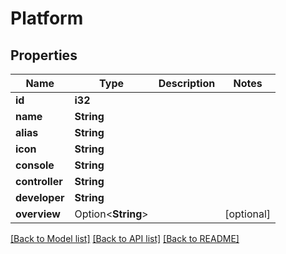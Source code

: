 # Platform

## Properties

Name | Type | Description | Notes
------------ | ------------- | ------------- | -------------
**id** | **i32** |  | 
**name** | **String** |  | 
**alias** | **String** |  | 
**icon** | **String** |  | 
**console** | **String** |  | 
**controller** | **String** |  | 
**developer** | **String** |  | 
**overview** | Option<**String**> |  | [optional]

[[Back to Model list]](../README.md#documentation-for-models) [[Back to API list]](../README.md#documentation-for-api-endpoints) [[Back to README]](../README.md)



